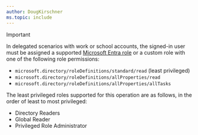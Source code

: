 ```yaml
---
author: DougKirschner
ms.topic: include
---
```


> [!IMPORTANT]
> In delegated scenarios with work or school accounts, the signed-in user must be assigned a supported [Microsoft Entra role](/entra/identity/role-based-access-control/permissions-reference?toc=%2Fgraph%2Ftoc.json) or a custom role with one of the following role permissions:
> - `microsoft.directory/roleDefinitions/standard/read` (least privileged)
> - `microsoft.directory/roleDefinitions/allProperties/read`
> - `microsoft.directory/roleDefinitions/allProperties/allTasks`
>
> The least privileged roles supported for this operation are as follows, in the order of least to most privileged:
> - Directory Readers
> - Global Reader
> - Privileged Role Administrator
